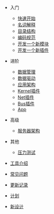 - 入门

  - [快速开始](zh-cn/quick-start.md)
  - [名词解释](zh-cn/concept.md)
  - [目录结构](zh-cn/directory-structure.md)
  - [编码规范](zh-cn/coding-guide.md)
  - [开发一个新模块](zh-cn/create-new-module.md)
  - [开发一个新插件](zh-cn/create-new-plugin.md)

- 进阶

  - [数据管理](zh-cn/data-structure.md)
  - [数据驱动](zh-cn/data-driven.md)
  - [应用架构](zh-cn/app-architecture.md)
  - [Kernel插件](zh-cn/kernel-plugin.md)
  - [Net插件](zh-cn/net-plugin.md)
  - [Bus插件](zh-cn/bus-plugin.md)
  - [App](zh-cn/app.md)

- 高级

  - [服务器架构](zh-cn/server-architecture.md)

- 其他
  - [压力测试](zh-cn/benchmark.md)

- [工具介绍](zh-cn/tools.md)
- [常见问题](zh-cn/faq.md)
- [更新记录](zh-cn/changelog.md)
- [计划](zh-cn/plan.md)
- [新设计](zh-cn/new-desgin.md)
